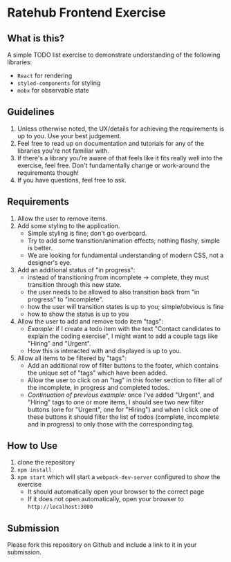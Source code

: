 # Ratehub Frontend Exercise

## What is this?

A simple TODO list exercise to demonstrate understanding of the following libraries:
- `React` for rendering
- `styled-components` for styling
- `mobx` for observable state

## Guidelines
1. Unless otherwise noted, the UX/details for achieving the requirements is up to you. Use your best judgement.
1. Feel free to read up on documentation and tutorials for any of the libraries you're not familiar with.
1. If there's a library you're aware of that feels like it fits really well into the exercise, feel free. Don't fundamentally change or work-around the requirements though!
1. If you have questions, feel free to ask.

## Requirements
1. Allow the user to remove items.
1. Add some styling to the application.
    - Simple styling is fine; don't go overboard.
    - Try to add some transition/animation effects; nothing flashy, simple is better.
    - We are looking for fundamental understanding of modern CSS, not a designer's eye.
1. Add an additional status of "in progress":
    - instead of transitioning from incomplete -> complete, they must transition through this new state.
    - the user needs to be allowed to also transition back from "in progress" to "incomplete".
    - how the user will transition states is up to you; simple/obvious is fine
    - how to show the status is up to you
1. Allow the user to add and remove todo item "tags":
    - *Example:* if I create a todo item with the text "Contact candidates to explain the coding exercise", I might want to add a couple tags like "Hiring" and "Urgent".
    - How this is interacted with and displayed is up to you.
1. Allow all items to be filtered by "tags":
    - Add an additional row of filter buttons to the footer, which contains the unique set of "tags" which have been added.
    - Allow the user to click on an "tag" in this footer section to filter all of the incomplete, in progress and completed todos.
    - *Continuation of previous example:* once I've added "Urgent", and "Hiring" tags to one or more items, I should see two new filter buttons (one for "Urgent", one for "Hiring") and when I click one of these buttons it should filter the list of todos (complete, incomplete and in progress) to only those with the corresponding tag.


## How to Use
1. clone the repository
1. `npm install`
1. `npm start` which will start a `webpack-dev-server` configured to show the exercise
    * It should automatically open your browser to the correct page
    * If it does not open automatically, open your browser to `http://localhost:3000`

## Submission

Please fork this repository on Github and include a link to it in your submission.
